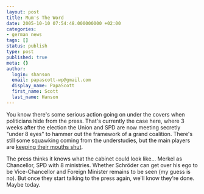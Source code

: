 ```yaml
---
layout: post
title: Mum's The Word
date: 2005-10-10 07:54:48.000000000 +02:00
categories:
- german news
tags: []
status: publish
type: post
published: true
meta: {}
author:
  login: shanson
  email: papascott-wp@gmail.com
  display_name: PapaScott
  first_name: Scott
  last_name: Hanson
---
```

<p>You know there's some serious action going on under the covers when politicians hide from the press. That's currently the case here, where 3 weeks after the election the Union and SPD are now meeting secretly "under 8 eyes" to hammer out the framework of a grand coalition. There's still some squawking coming from the understudies, but the main players are <a href="http://news.bbc.co.uk/2/hi/europe/4325600.stm">keeping their mouths shut</a>. </p>
<p>The press thinks it knows what the cabinet could look like... Merkel as Chancellor, SPD with 8 ministries. Whether Schröder can get over his ego to be Vice-Chancellor and Foreign Minister remains to be seen (my guess is no). But once they start talking to the press again, we'll know they're done. Maybe today.</p>
